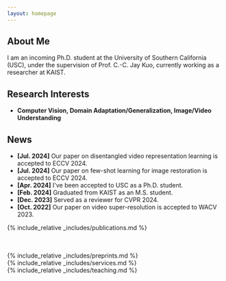 ```yaml
---
layout: homepage
---
```


## About Me

I am an incoming Ph.D. student at the University of Southern California (USC), under the supervision of Prof. C.-C. Jay Kuo, currently working as a researcher at KAIST.
<!-- I'm an M.S. candidate at School of Computing, <a href="https://www.kaist.ac.kr/en/">Korea Advanced Institute of Science and Technology (KAIST)</a>, advised by <a href="http://cds.kaist.ac.kr/cdsn/?p=29">Prof. Dongman Lee</a>.  -->
<!-- Previously, I was advised by <a href="https://apl.hongik.ac.kr/professor">Prof. Young Yoon</a> in the Department of Computer Engineering, <a href="https://en.hongik.ac.kr/index.do">Hongik University</a>.  -->

## Research Interests

<!-- - **Computer Vision:** image/video understanding, general purpose vision model
- **Machine Learning:** meta-learning, transfer learning, representation learning -->
- **Computer Vision, Domain Adaptation/Generalization, Image/Video Understanding**

## News

- **[Jul. 2024]** Our paper on disentangled video representation learning is accepted to ECCV 2024.
- **[Jul. 2024]** Our paper on few-shot learning for image restoration is accepted to ECCV 2024.
- **[Apr. 2024]** I've been accepted to USC as a Ph.D. student.
- **[Feb. 2024]** Graduated from KAIST as an M.S. student.
- **[Dec. 2023]** Served as a reviewer for CVPR 2024.
- **[Oct. 2022]** Our paper on video super-resolution is accepted to WACV 2023.
<!-- - **[Mar. 2022]** Joined CDSN Lab at KAIST as a M.S. student! -->

{% include_relative _includes/publications.md %}

<br>
<br>
{% include_relative _includes/preprints.md %}

<!-- {% include_relative _includes/projects.md %} -->
<br>
{% include_relative _includes/services.md %}
<br>
{% include_relative _includes/teaching.md %}
